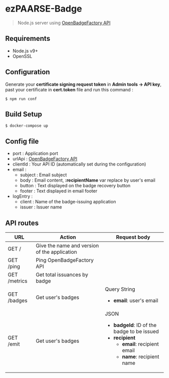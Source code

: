 # ezPAARSE-Badge

> Node.js server using [OpenBadgeFactory API](https://openbadgefactory.com/developers/#open-badge-factory-rest-api)

## Requirements
+ Node.js v9+
+ OpenSSL

## Configuration
Generate your **certificate signing request token** in **Admin tools &rarr; API key**, past your certificate in **cert.token** file and run this command :
```
$ npm run conf
```

## Build Setup
```
$ docker-compose up
```

## Config file
+ port : Application port
+ urlApi : [OpenBadgeFactory API](https://openbadgefactory.com/developers/#open-badge-factory-rest-api)
+ clientId : Your API ID (automatically set during the configuration)
+ email :
  + subject : Email subject
  + body : Email content, <strong>:recipientName</strong> var replace by user's email
  + button : Text displayed on the badge recovery button
  + footer : Text displayed in email footer
+ logEntry :
  + client : Name of the badge-issuing application
  + issuer : Issuer name

## API routes
<table>
  <thead>
    <tr>
      <th>URL</th>
      <th>Action</th>
      <th>Request body</th>
    </tr>
  </thead>
  <tbody>
    <tr>
      <td>GET /</td>
      <td>Give the name and version of the application</td>
      <td></td>
    </tr>
    <tr>
      <td>GET /ping</td>
      <td>Ping OpenBadgeFactory API</td>
      <td></td>
    </tr>
    <tr>
      <td>GET /metrics</td>
      <td>Get total issuances by badge</td>
      <td></td>
    </tr>
    <tr>
      <td>GET /badges</td>
      <td>Get user's badges</td>
      <td>Query String
        <ul>
          <li><strong>email</strong>: user's email</li>
        </ul>
      </td>
    </tr>
    <tr>
      <td>GET /emit</td>
      <td>Get user's badges</td>
      <td>JSON
        <ul>
          <li>
            <strong>badgeId</strong>: ID of the badge to be issued</li>
          <li>
            <strong>recipient</strong>
            <ul>
              <li><strong>email</strong>: recipient email</li>
              <li><strong>name</strong>: recipient name</li>
            </ul>
          </li>
        </ul>
      </td>
    </tr>
  </tbody>
</table>